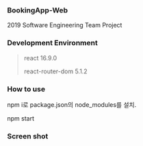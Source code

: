 ### BookingApp-Web

2019 Software Engineering Team Project

### Development Environment

> react 16.9.0
>
> react-router-dom 5.1.2


### How to use

npm i로 package.json의 node_modules를 설치.

npm start

### Screen shot

